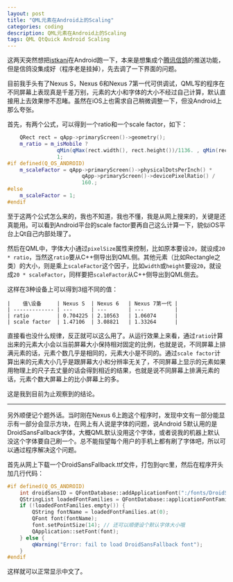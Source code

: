 ```yaml
---
layout: post
title: "QML元素在Android上的Scaling"
categories: coding
description: QML元素在Android上的Scaling
tags: QML QtQuick Android Scaling
---
```

这两天突然想把[istkani](https://itunes.apple.com/cn/app/istkani-le-tou-xing-cai-piao/id841279537)在Android跑一下，本来是想集成个[腾讯信鸽](http://xg.qq.com/)的推送功能，但是信鸽没集成好（程序老是挂掉），先去调了一下界面的问题。

目前我手头有了Nexus S，Nexus 6和Nexus 7第一代可供调试，QML写的程序在不同屏幕上表现真是千差万别，元素的大小和字体的大小不经过自己计算，默认直接用上去效果惨不忍睹。虽然在iOS上也需求自己稍微调整一下，但没Android上那么夸张。

首先，有两个公式，可以得到一个ratio和一个scale factor，如下：

```cpp
    QRect rect = qApp->primaryScreen()->geometry();
    m_ratio = m_isMobile ? 
    			qMin(qMax(rect.width(), rect.height())/1136. , qMin(rect.width(), rect.height())/640.) : 
    			1;
#if defined(Q_OS_ANDROID)
    m_scaleFactor = qApp->primaryScreen()->physicalDotsPerInch() * 
    					qApp->primaryScreen()->devicePixelRatio() / 
    					160.;
#else
    m_scaleFactor = 1;
#endif
```

至于这两个公式怎么来的，我也不知道，我也不懂，我是从网上搜来的，关键是还真能用。可以看到Android平台的scale factor要再自己这么计算一下，貌似iOS平台上Qt自己内部处理了。

然后在QML中，字体大小通过`pixelSize`属性来控制，比如原本要设`20`，就设成`20 * ratio`，当然这`ratio`要从C++侧导出到QML侧。其他元素（比如Rectangle之类）的大小，则是乘上`scaleFactor`这个因子，比如`width`或`height`要设`20`，就设成`20 * scaleFactor`，同样要把`scaleFactor`从C++侧导出到QML侧去。

这样在3种设备上可以得到3组不同的值：

```
|    值\设备     | Nexus S  | Nexus 6   | Nexus 7第一代 |
| ------------- | ---      | ---       | ---          |
| ratio         | 0.704225 | 2.10563   | 1.06074      |
| scale factor  | 1.47106  | 3.08821   | 1.33264      |
```

直接看也没什么规律，反正就可以这么用了。从运行效果上来看，通过`ratio`计算出来的元素大小会以当前屏幕大小保持相对固定的比例，也就是说，不同屏幕上排满元素的话，元素个数几乎是相同的，元素大小是不同的。通过`scale factor`计算出来的元素大小几乎是跟屏幕大小和分辨率无关了，不同屏幕上显示的元素如果用物理上的尺子去丈量的话会得到相近的结果，也就是说不同屏幕上排满元素的话，元素个数大屏幕上的比小屏幕上的多。

这是我到目前为止观察到的结论。

------

另外顺便记个题外话。当时刚在Nexus 6上跑这个程序时，发现中文有一部分能显示有一部分会显示方块，在网上有人说是字体的问题，说Android 5默认用的是DroidSansFallback字体，大概QML默认没用这个字体，或者说我的机器上默认没这个字体要自己刷一个。总不能指望每个用户的手机上都有刷了字体吧，所以可以通过程序解决这个问题。

首先从网上下载一个DroidSansFallback.ttf文件，打包到qrc里，然后在程序开头加几行代码：

```cpp
#if defined(Q_OS_ANDROID)    
    int droidSansID = QFontDatabase::addApplicationFont(":/fonts/DroidSansFallback.ttf");
    QStringList loadedFontFamilies = QFontDatabase::applicationFontFamilies(droidSansID);
    if (!loadedFontFamilies.empty()) {
        QString fontName = loadedFontFamilies.at(0);
        QFont font(fontName);
        font.setPointSize(14); // 还可以顺便设个默认字体大小哦
        QApplication::setFont(font);
    } else {
        qWarning("Error: fail to load DroidSansFallback font");
    }
#endif
```

这样就可以正常显示中文了。